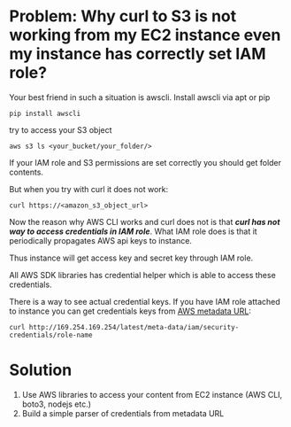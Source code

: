 # Problem: Why curl to S3 is not working from my EC2 instance even my instance has correctly set IAM role?

Your best friend in such a situation is awscli.
Install awscli via apt or pip

```
pip install awscli
```
try to access your S3 object
```
aws s3 ls <your_bucket/your_folder/>
```

If your IAM role and S3 permissions are set correctly you should get folder contents.

But when you try with curl it does not work:

```
curl https://<amazon_s3_object_url>
```

Now the reason why AWS CLI works and curl does not is that ***curl has not way to access credentials in IAM role***. 
What IAM role does is that it periodically propagates AWS api keys to instance.

Thus instance will get access key and secret key through IAM role.

All AWS SDK libraries has credential helper which is able to access these credentials.

There is a way to see actual credential keys. If you have IAM role attached to instance you can get credentials keys from [AWS metadata URL](http://docs.aws.amazon.com/AWSEC2/latest/UserGuide/ec2-instance-metadata.html):
```
curl http://169.254.169.254/latest/meta-data/iam/security-credentials/role-name	
```


# Solution

1. Use AWS libraries to access your content from EC2 instance (AWS CLI, boto3, nodejs etc.)
2. Build a simple parser of credentials from metadata URL
